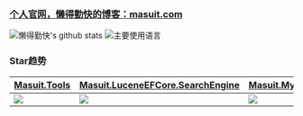 ### [个人官网，懒得勤快的博客：masuit.com](https://masuit.com)  
![懒得勤快's github stats](https://github-readme-stats.vercel.app/api?username=ldqk&show_icons=true)
![主要使用语言](https://github-readme-stats.vercel.app/api/top-langs/?username=ldqk)

### Star趋势  
| [Masuit.Tools](https://github.com/ldqk/Masuit.Tools) | [Masuit.LuceneEFCore.SearchEngine](https://github.com/ldqk/Masuit.LuceneEFCore.SearchEngine) | [Masuit.MyBlogs](https://github.com/ldqk/Masuit.MyBlogs) |
|  ----  | ----  | ----  |
| <img src="https://starchart.cc/ldqk/Masuit.Tools.svg"> | <img src="https://starchart.cc/ldqk/Masuit.LuceneEFCore.SearchEngine.svg"> | <img src="https://starchart.cc/ldqk/Masuit.MyBlogs.svg"> |
